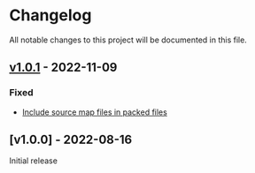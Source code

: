 # Changelog
All notable changes to this project will be documented in this file.

<a name="v1.0.1"></a>
## [v1.0.1](https://github.com/comunica/validate-iri.js/compare/v1.0.0...v1.0.1) - 2022-11-09

### Fixed
* [Include source map files in packed files](https://github.com/comunica/validate-iri.js/commit/50168a3fa5217a97acf3715bbf6bacb38e513317)

<a name="v1.0.0"></a>
## [v1.0.0] - 2022-08-16

Initial release
